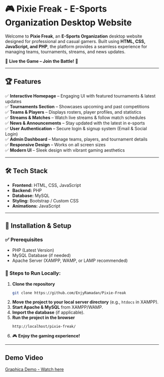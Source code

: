 # 🎮 Pixie Freak - E-Sports Organization Desktop Website

Welcome to **Pixie Freak**, an **E-Sports Organization** desktop website designed for professional and casual gamers. Built using **HTML, CSS, JavaScript, and PHP**, the platform provides a seamless experience for managing teams, tournaments, streams, and news updates.  

📌 **Live the Game – Join the Battle!** 🚀  

---

## 🏆 Features

✅ **Interactive Homepage** – Engaging UI with featured tournaments & latest updates  
✅ **Tournaments Section** – Showcases upcoming and past competitions  
✅ **Teams & Players** – Displays rosters, player profiles, and statistics  
✅ **Streams & Matches** – Watch live streams & follow match schedules  
✅ **News & Announcements** – Stay updated with the latest in e-sports  
✅ **User Authentication** – Secure login & signup system (Email & Social Login)  
✅ **Admin Dashboard** – Manage teams, players, and tournament details  
✅ **Responsive Design** – Works on all screen sizes  
✅ **Modern UI** – Sleek design with vibrant gaming aesthetics  

---

## 🛠️ Tech Stack

- **Frontend:** HTML, CSS, JavaScript  
- **Backend:** PHP  
- **Database:** MySQL  
- **Styling:** Bootstrap / Custom CSS  
- **Animations:** JavaScript 

---

## 📌 Installation & Setup

### ✅ Prerequisites
- PHP (Latest Version)
- MySQL Database (if needed)
- Apache Server (XAMPP, WAMP, or LAMP recommended)

### 🔧 Steps to Run Locally:
1. **Clone the repository**  
   ```bash
   git clone https://github.com/EnjyRamadan/Pixie-Freak
   ```
2. **Move the project to your local server directory** (e.g., `htdocs` in XAMPP).  
3. **Start Apache & MySQL** from XAMPP/WAMP.  
4. **Import the database** (if applicable).  
5. **Run the project in the browser**  
   ```
   http://localhost/pixie-freak/
   ```
6. 🎮 **Enjoy the gaming experience!**

---
## Demo Video

[Graphica Demo - Watch here](https://youtu.be/edtAnWUR6Qo?si=x6wyFvO2IlRdJLA9)

